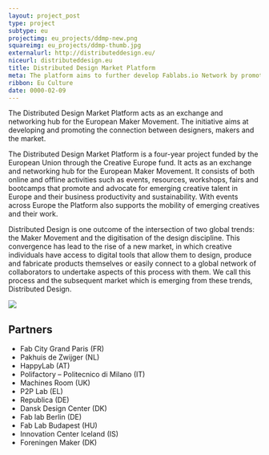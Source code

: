 ```yaml
---
layout: project_post
type: project
subtype: eu
projectimg: eu_projects/ddmp-new.png
squareimg: eu_projects/ddmp-thumb.jpg
externalurl: http://distributeddesign.eu/
niceurl: distributeddesign.eu
title: Distributed Design Market Platform
meta: The platform aims to further develop Fablabs.io Network by promoting and improving the connection of makers and designers with the European market.
ribbon: Eu Culture
date: 0000-02-09
---
```

The Distributed Design Market Platform acts as an exchange and networking hub for the European Maker Movement. The initiative aims at developing and promoting the connection between designers, makers and the market.

The Distributed Design Market Platform is a four-year project funded by the European Union through the Creative Europe fund. It acts as an exchange and networking hub for the European Maker Movement. It consists of both online and offline activities such as events, resources, workshops, fairs and bootcamps that promote and advocate for emerging creative talent in Europe and their business productivity and sustainability. With events across Europe the Platform also supports the mobility of emerging creatives and their work.

Distributed Design is one outcome of the intersection of two global trends: the Maker Movement and the digitisation of the design discipline. This convergence has lead to the rise of a new market, in which creative individuals have access to digital tools that allow them to design, produce and fabricate products themselves or easily connect to a global network of collaborators to undertake aspects of this process with them. We call this process and the subsequent market which is emerging from these trends, Distributed Design.

<img src="{{site.baseurl}}{{ site.url }}/img/projects/eu_projects/ddmp-1.jpg">

## Partners

* Fab City Grand Paris (FR)
* Pakhuis de Zwijger (NL)
* HappyLab (AT)
* Polifactory – Politecnico di Milano (IT)
* Machines Room (UK)
* P2P Lab (EL)
* Republica (DE)
* Dansk Design Center (DK)
* Fab lab Berlin (DE)
* Fab Lab Budapest (HU)
* Innovation Center Iceland (IS)
* Foreningen Maker (DK)
